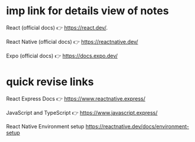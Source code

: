 # imp link for details view of notes

React (official docs) 👉 https://react.dev/.

React Native (official docs) 👉 https://reactnative.dev/

Expo (official docs) 👉 https://docs.expo.dev/

# quick revise links

React Express Docs 👉 https://www.reactnative.express/

JavaScript and TypeScript 👉 https://www.javascript.express/

React Native Environment setup https://reactnative.dev/docs/environment-setup
